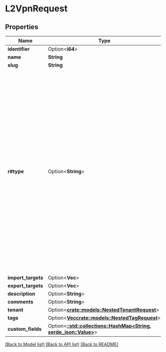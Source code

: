 # L2VpnRequest

## Properties

Name | Type | Description | Notes
------------ | ------------- | ------------- | -------------
**identifier** | Option<**i64**> |  | [optional]
**name** | **String** |  | 
**slug** | **String** |  | 
**r#type** | Option<**String**> | * `vpws` - VPWS * `vpls` - VPLS * `vxlan` - VXLAN * `vxlan-evpn` - VXLAN-EVPN * `mpls-evpn` - MPLS EVPN * `pbb-evpn` - PBB EVPN * `epl` - EPL * `evpl` - EVPL * `ep-lan` - Ethernet Private LAN * `evp-lan` - Ethernet Virtual Private LAN * `ep-tree` - Ethernet Private Tree * `evp-tree` - Ethernet Virtual Private Tree | [optional]
**import_targets** | Option<**Vec<i32>**> |  | [optional]
**export_targets** | Option<**Vec<i32>**> |  | [optional]
**description** | Option<**String**> |  | [optional]
**comments** | Option<**String**> |  | [optional]
**tenant** | Option<[**crate::models::NestedTenantRequest**](NestedTenantRequest.md)> |  | [optional]
**tags** | Option<[**Vec<crate::models::NestedTagRequest>**](NestedTagRequest.md)> |  | [optional]
**custom_fields** | Option<[**::std::collections::HashMap<String, serde_json::Value>**](serde_json::Value.md)> |  | [optional]

[[Back to Model list]](../README.md#documentation-for-models) [[Back to API list]](../README.md#documentation-for-api-endpoints) [[Back to README]](../README.md)


